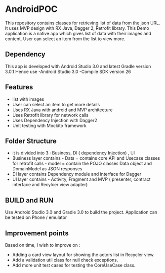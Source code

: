 # AndroidPOC
This repository contains classes for retrieving list of data from the json URL. It uses MVP design with RX Java, Dagger 2, Retrofit library. This Demo application is a native app which gives list of data with their images and content. User can select an item from the list to view more.


## Dependency

This app is developed with Android Studio 3.0 and latest Gradle version 3.0.1
Hence use
-Android Studio 3.0
-Compile SDK version 26

## Features

- list with images
- User can select an item to get more details
- Uses RX Java with android and MVP architecture
- Uses Retrofit library for network calls
- Uses Dependency Injection with Dagger2
- Unit testing with Mockito framework

## Folder Structure

- it is divided into 3 : Business, DI ( dependency Injection) , UI
- Business layer contains
      - Data = contains core API and Usecase classes for retrofit calls
      - model = contain the POJO classes Data object and DomainModel as JSON responses
- DI layer contains Dependency module and interface for Dagger
- UI layer contains - Activity, Fragment and MVP ( presenter, contract interface and Recylcer view adapter)

## BUILD and RUN

Use Android Studio 3.0 and Gradle 3.0 to build the project.
Application can be tested on Phone / emulator


## Improvement points

Based on time, I wish to improve on :

- Adding a card view layout for showing the actors list in Recycler view.
- Add a validation util class for null check exceptions.
- Add more unit test cases for testing the CoreUseCase class.
